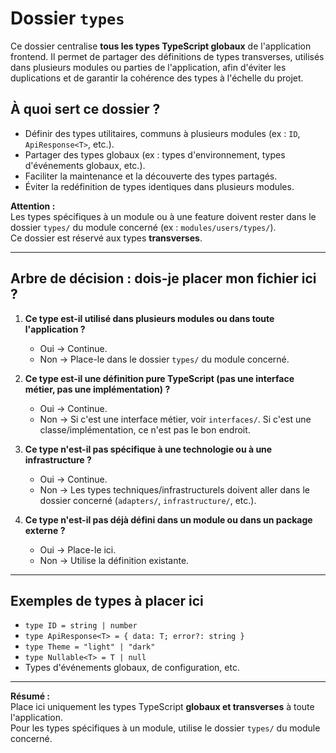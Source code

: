 # Dossier `types`

Ce dossier centralise **tous les types TypeScript globaux** de l'application frontend. Il permet de partager des définitions de types transverses, utilisés dans plusieurs modules ou parties de l'application, afin d'éviter les duplications et de garantir la cohérence des types à l'échelle du projet.

## À quoi sert ce dossier ?

- Définir des types utilitaires, communs à plusieurs modules (ex : `ID`, `ApiResponse<T>`, etc.).
- Partager des types globaux (ex : types d'environnement, types d'événements globaux, etc.).
- Faciliter la maintenance et la découverte des types partagés.
- Éviter la redéfinition de types identiques dans plusieurs modules.

**Attention :**  
Les types spécifiques à un module ou à une feature doivent rester dans le dossier `types/` du module concerné (ex : `modules/users/types/`).  
Ce dossier est réservé aux types **transverses**.

---

## Arbre de décision : dois-je placer mon fichier ici ?

1. **Ce type est-il utilisé dans plusieurs modules ou dans toute l'application ?**
   - Oui → Continue.
   - Non → Place-le dans le dossier `types/` du module concerné.

2. **Ce type est-il une définition pure TypeScript (pas une interface métier, pas une implémentation) ?**
   - Oui → Continue.
   - Non → Si c'est une interface métier, voir `interfaces/`. Si c'est une classe/implémentation, ce n'est pas le bon endroit.

3. **Ce type n'est-il pas spécifique à une technologie ou à une infrastructure ?**
   - Oui → Continue.
   - Non → Les types techniques/infrastructurels doivent aller dans le dossier concerné (`adapters/`, `infrastructure/`, etc.).

4. **Ce type n'est-il pas déjà défini dans un module ou dans un package externe ?**
   - Oui → Place-le ici.
   - Non → Utilise la définition existante.

---

## Exemples de types à placer ici

- `type ID = string | number`
- `type ApiResponse<T> = { data: T; error?: string }`
- `type Theme = "light" | "dark"`
- `type Nullable<T> = T | null`
- Types d'événements globaux, de configuration, etc.

---

**Résumé :**  
Place ici uniquement les types TypeScript **globaux et transverses** à toute l'application.  
Pour les types spécifiques à un module, utilise le dossier `types/` du module concerné.